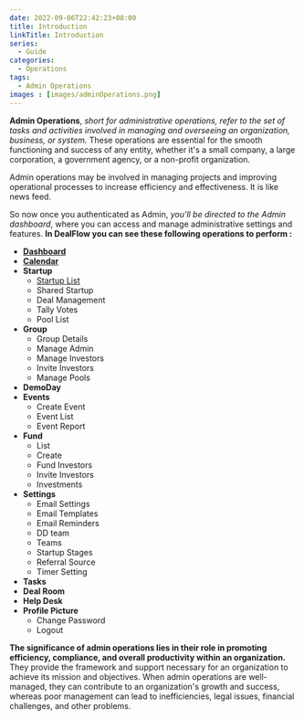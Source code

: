 ```yaml
---
date: 2022-09-06T22:42:23+08:00
title: Introduction
linkTitle: Introduction
series:
  - Guide
categories:
  - Operations
tags:
  - Admin Operations
images : [images/adminOperations.png]
---
```

**Admin Operations**, *short for administrative operations, refer to the set of tasks and activities involved in managing and overseeing an organization, business, or system.* These operations are essential for the smooth functioning and success of any entity, whether it's a small company, a large corporation, a government agency, or a non-profit organization.

Admin operations may be involved in managing projects and improving operational processes to increase efficiency and effectiveness. It is like news feed.

So now once you authenticated as Admin, *you'll be directed to the Admin dashboard*, where you can access and manage administrative settings and features. **In DealFlow you can see these following operations to perform :**

- **[Dashboard](https://startupsteroid-com.github.io/docs.ssdspv.com/docs/dealflow/operations/adminoperations/dashboard/)** 
- **[Calendar](https://startupsteroid-com.github.io/docs.ssdspv.com/docs/dealflow/operations/adminoperations/calendar/)**   
- **Startup**
  - [Startup List](https://startupsteroid-com.github.io/docs.ssdspv.com/docs/dealflow/operations/adminoperations/startupcompany/)
  - Shared Startup
  - Deal Management
  - Tally Votes
  - Pool List
- **Group**
  - Group Details
  - Manage Admin
  - Manage Investors
  - Invite Investors
  - Manage Pools   
- **DemoDay**    
- **Events**
  - Create Event
  - Event List
  - Event Report  
- **Fund**
  - List
  - Create
  - Fund Investors
  - Invite Investors
  - Investments  
- **Settings** 
  - Email Settings
  - Email Templates
  - Email Reminders
  - DD team
  - Teams
  - Startup Stages
  - Referral Source
  - Timer Setting
- **Tasks**     
- **Deal Room**    
- **Help Desk**   
- **Profile Picture** 
  - Change Password
  - Logout   

**The significance of admin operations lies in their role in promoting efficiency, compliance, and overall productivity within an organization.** They provide the framework and support necessary for an organization to achieve its mission and objectives. When admin operations are well-managed, they can contribute to an organization's growth and success, whereas poor management can lead to inefficiencies, legal issues, financial challenges, and other problems.
